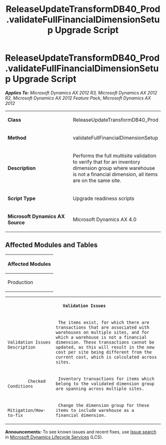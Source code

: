 ﻿---
title: ReleaseUpdateTransformDB40_Prod.validateFullFinancialDimensionSetup Upgrade Script
TOCTitle: ReleaseUpdateTransformDB40_Prod.validateFullFinancialDimensionSetup Upgrade Script
ms:assetid: 0cdeffb9-9306-569b-f732-323ece8caca5
ms:mtpsurl: https://msdn.microsoft.com/en-us/library/JJ735696(v=AX.60)
ms:contentKeyID: 49706604
ms.date: 05/18/2015
mtps_version: v=AX.60
---

# ReleaseUpdateTransformDB40\_Prod.validateFullFinancialDimensionSetup Upgrade Script 


_**Applies To:** Microsoft Dynamics AX 2012 R3, Microsoft Dynamics AX 2012 R2, Microsoft Dynamics AX 2012 Feature Pack, Microsoft Dynamics AX 2012_

<table>
<colgroup>
<col style="width: 50%" />
<col style="width: 50%" />
</colgroup>
<tbody>
<tr class="odd">
<td><p><strong>Class</strong></p></td>
<td><p>ReleaseUpdateTransformDB40_Prod</p></td>
</tr>
<tr class="even">
<td><p><strong>Method</strong></p></td>
<td><p>validateFullFinancialDimensionSetup</p></td>
</tr>
<tr class="odd">
<td><p><strong>Description</strong></p></td>
<td><p>Performs the full multisite validation to verify that for an inventory dimension group where warehouse is not a financial dimension, all items are on the same site.</p></td>
</tr>
<tr class="even">
<td><p><strong>Script Type</strong></p></td>
<td><p>Upgrade readiness scripts</p></td>
</tr>
<tr class="odd">
<td><p><strong>Microsoft Dynamics AX Source</strong></p></td>
<td><p>Microsoft Dynamics AX 4.0</p></td>
</tr>
</tbody>
</table>


## Affected Modules and Tables

<table>
<colgroup>
<col style="width: 100%" />
</colgroup>
<thead>
<tr class="header">
<th><p>Affected Modules</p></th>
</tr>
</thead>
<tbody>
<tr class="odd">
<td><p>Production</p></td>
</tr>
</tbody>
</table>


<table xmlns="http://www.w3.org/1999/xhtml">
              <tr><th colspan="2">
		
   <p>
   
	 Validation Issues
  </p>
  </th></tr>
              <tr><td>
		
   <p>
   
	 
            Validation Issues Description
          
  </p>
  </td><td>
		
   <p>
   
	 The items exist, for which there are transactions that are associated with warehouses on multiple sites, and for which a warehouse is not a financial dimension. These transactions cannot be updated, as this will result in the new cost per site being different from the current cost, which is calculated across sites.
  </p>
  </td></tr>
              <tr><td>
		
   <p>
   
	 
            Checked Conditions
          
  </p>
  </td><td>
		
   <p>
   
	 Inventory transactions for items which belong to the validated dimension group are spanning across multiple sites.
  </p>
  </td></tr>
              <tr><td>
		
   <p>
   
	 
            Mitigation/How-to-fix
          
  </p>
  </td><td>
		
   <p>
   
	 Change the dimension group for these items to include warehouse as a financial dimension.
  </p>
  </td></tr>
            </table>

  
**Announcements:** To see known issues and recent fixes, use [Issue search](http://go.microsoft.com/fwlink/?linkid=389258) in [Microsoft Dynamics Lifecycle Services](http://go.microsoft.com/fwlink/?linkid=306505) (LCS).

